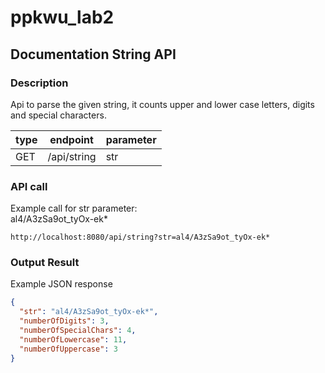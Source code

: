# ppkwu_lab2
## Documentation String API

### Description
Api to parse the given string, it counts upper and lower case letters,
digits and special characters.

|type|endpoint|parameter|
|---|---|---|
|GET|/api/string|str|

### API call
Example call for str parameter:<br>
al4/A3zSa9ot_tyOx-ek*
```
http://localhost:8080/api/string?str=al4/A3zSa9ot_tyOx-ek*
```

### Output Result
Example JSON response
```json
{
  "str": "al4/A3zSa9ot_tyOx-ek*",
  "numberOfDigits": 3,
  "numberOfSpecialChars": 4,
  "numberOfLowercase": 11,
  "numberOfUppercase": 3
}
```